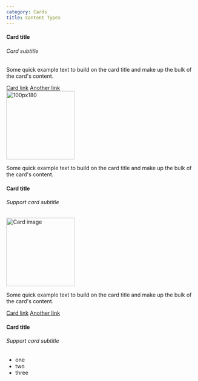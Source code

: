 ```yaml
---
category: Cards
title: Content Types
---
```

<div class="card">
    <div class="card-body">
      <h4 class="card-title">Card title</h4>
      <h6 class="card-subtitle mb-2 text-muted">Card subtitle</h6>
      <p class="card-text">Some quick example text to build on the card title and make up the bulk of the card's content.</p>
      <a href="#" class="card-link">Card link</a>
      <a href="#" class="card-link">Another link</a>
    </div>
  </div>

  <div class="card">
    <img class="card-img-top" data-src="holder.js/100px180?text=Image" height="180" alt="100px180">
    <div class="card-body">
      <p class="card-text">Some quick example text to build on the card title and make up the bulk of the card's content.</p>
    </div>
  </div>

  <div class="card">
    <div class="card-body">
      <h4 class="card-title">Card title</h4>
      <h6 class="card-subtitle text-muted">Support card subtitle</h6>
    </div>
    <img data-src="holder.js/100px180/?text=Image" height="180" alt="Card image">
    <div class="card-body">
      <p class="card-text">Some quick example text to build on the card title and make up the bulk of the card's content.</p>
      <a href="#" class="card-link">Card link</a>
      <a href="#" class="card-link">Another link</a>
    </div>
  </div>

  <div class="card card-body">
    <h4 class="card-title">Card title</h4>
    <h6 class="card-subtitle text-muted">Support card subtitle</h6>
    <ul class="card-body">
      <li>one</li>
      <li>two</li>
      <li>three</li>
    </ul>
</div>
